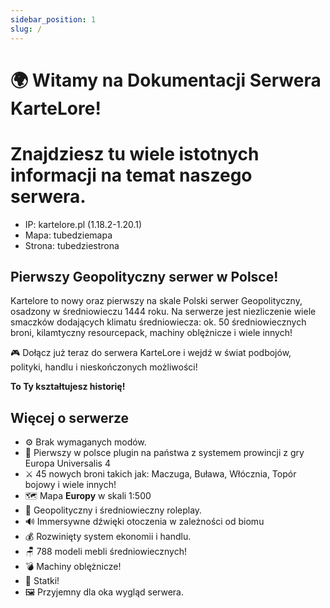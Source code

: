 ```yaml
---
sidebar_position: 1
slug: /
---
```


# 🌍 Witamy na Dokumentacji Serwera KarteLore! 
# Znajdziesz tu wiele istotnych informacji na temat naszego serwera.


- IP: kartelore.pl (1.18.2-1.20.1)
- Mapa: tubedziemapa
- Strona: tubedziestrona

## Pierwszy Geopolityczny serwer w Polsce!
Kartelore to nowy oraz pierwszy na skale Polski serwer Geopolityczny, osadzony w średniowieczu 1444 roku. Na serwerze jest niezliczenie wiele smaczków dodających klimatu średniowiecza: ok. 50 średniowiecznych broni, kilamtyczny resourcepack, machiny oblężnicze i wiele innych!

🎮 Dołącz już teraz do serwera KarteLore i wejdź w świat podbojów, polityki, handlu i nieskończonych możliwości!

**To Ty kształtujesz historię!**

## Więcej o serwerze
- ⚙ Brak wymaganych modów.
- 🏴󠁭󠁶󠁵󠁮󠁿 Pierwszy w polsce plugin na państwa z systemem prowincji z gry Europa Universalis 4
- ⚔️ 45 nowych broni takich jak: Maczuga, Buława, Włócznia, Topór bojowy i wiele innych!
- 🗺 Mapa **Europy** w skali 1:500
- 🏰 Geopolityczny i średniowieczny roleplay.
- 🔊 Immersywne dźwięki otoczenia w zależności od biomu
- 💰 Rozwinięty system ekonomii i handlu.
- 🪑 788 modeli mebli średniowiecznych!
- 💣 Machiny oblężnicze!
- 🚢 Statki!
- 🖼️ Przyjemny dla oka wygląd serwera.
